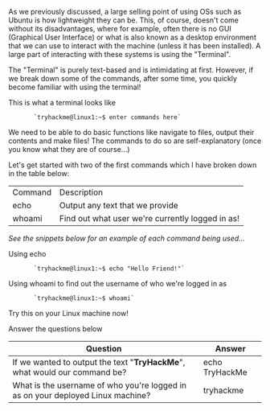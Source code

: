 As we previously discussed, a large selling point of using OSs such as Ubuntu is how lightweight they can be. This, of course, doesn't come without its disadvantages, where for example, often there is no GUI (Graphical User Interface) or what is also known as a desktop environment that we can use to interact with the machine (unless it has been installed). A large part of interacting with these systems is using the "Terminal".

The "Terminal" is purely text-based and is intimidating at first. However, if we break down some of the commands, after some time, you quickly become familiar with using the terminal!

This is what a terminal looks like

           `tryhackme@linux1:~$ enter commands here`
        

We need to be able to do basic functions like navigate to files, output their contents and make files! The commands to do so are self-explanatory (once you know what they are of course...)

Let's get started with two of the first commands which I have broken down in the table below:

|   |   |
|---|---|
|Command|Description|
|echo|Output any text that we provide|
|whoami|Find out what user we're currently logged in as!|

  

_See the snippets below for an example of each command being used..._

  

Using echo

           `tryhackme@linux1:~$ echo "Hello Friend!"`
        

Using whoami to find out the username of who we're logged in as

           `tryhackme@linux1:~$ whoami`
        

Try this on your Linux machine now!

Answer the questions below

| Question                                                                        | Answer         |
| ------------------------------------------------------------------------------- | -------------- |
| If we wanted to output the text "**TryHackMe**", what would our command be?     | echo TryHackMe |
| What is the username of who you're logged in as on your deployed Linux machine? | tryhackme               |
